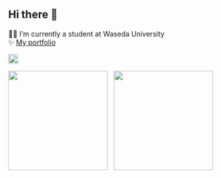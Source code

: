 ## Hi there 👋

👨‍🎓 I’m currently a student at Waseda University <br/>
✨ [My portfolio](https://yashi846.github.io/portfolio-frontend/)

<p align="left">
    <img height="20" src="https://komarev.com/ghpvc/?username=yashi846" />
</p>

<p align="left">
  <img height="200" src="https://github-readme-stats.vercel.app/api?username=yashi846&theme=radical&rank_icon=github"/>
  &nbsp;
  <img height="200" src="https://github-readme-stats.vercel.app/api/top-langs?username=yashi846&layout=compact&langs_count=8&card_width=320&size_weight=0.5&count_weight=0.5&theme=radical"/>
</p>

<!--
**yashi846/yashi846** is a ✨ _special_ ✨ repository because its `README.md` (this file) appears on your GitHub profile.

Here are some ideas to get you started:

- 🔭 I’m currently working on ...
- 🌱 I’m currently learning ...
- 👯 I’m looking to collaborate on ...
- 🤔 I’m looking for help with ...
- 💬 Ask me about ...
- 📫 How to reach me: ...
- 😄 Pronouns: ...
- ⚡ Fun fact: ...
-->
